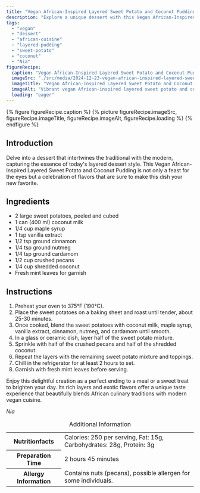 ```yaml
---
title: "Vegan African-Inspired Layered Sweet Potato and Coconut Pudding"
description: "Explore a unique dessert with this Vegan African-Inspired Layered Sweet Potato and Coconut Pudding, blending exotic flavors and textures in a modern twist."
tags:
  - "vegan"
  - "dessert"
  - "african-cuisine"
  - "layered-pudding"
  - "sweet-potato"
  - "coconut"
  - "Nia"
figureRecipe: 
  caption: "Vegan African-Inspired Layered Sweet Potato and Coconut Pudding"
  imageSrc: "./src/media/2024-12-23-vegan-african-inspired-layered-sweet-potato-and-coconut-pudding-7762.png"
  imageTitle: "Vegan African-Inspired Layered Sweet Potato and Coconut Pudding"
  imageAlt: "Vibrant vegan African-inspired layered sweet potato and coconut pudding with pecans and mint, on a minimalistic table setting."
  loading: "eager"
---
```


{% figure figureRecipe.caption %}
{% picture figureRecipe.imageSrc, figureRecipe.imageTitle, figureRecipe.imageAlt, figureRecipe.loading %}
{% endfigure %}

## Introduction

Delve into a dessert that intertwines the traditional with the modern, capturing the essence of today's layered dessert style. This Vegan African-Inspired Layered Sweet Potato and Coconut Pudding is not only a feast for the eyes but a celebration of flavors that are sure to make this dish your new favorite.

## Ingredients

* 2 large sweet potatoes, peeled and cubed
* 1 can (400 ml) coconut milk
* 1/4 cup maple syrup
* 1 tsp vanilla extract
* 1/2 tsp ground cinnamon
* 1/4 tsp ground nutmeg
* 1/4 tsp ground cardamom
* 1/2 cup crushed pecans
* 1/4 cup shredded coconut
* Fresh mint leaves for garnish

## Instructions

1. Preheat your oven to 375°F (190°C).
2. Place the sweet potatoes on a baking sheet and roast until tender, about 25-30 minutes.
3. Once cooked, blend the sweet potatoes with coconut milk, maple syrup, vanilla extract, cinnamon, nutmeg, and cardamom until smooth.
4. In a glass or ceramic dish, layer half of the sweet potato mixture.
5. Sprinkle with half of the crushed pecans and half of the shredded coconut.
6. Repeat the layers with the remaining sweet potato mixture and toppings.
7. Chill in the refrigerator for at least 2 hours to set.
8. Garnish with fresh mint leaves before serving.

Enjoy this delightful creation as a perfect ending to a meal or a sweet treat to brighten your day. Its rich layers and exotic flavors offer a unique taste experience that beautifully blends African culinary traditions with modern vegan cuisine.

*Nia*

<table><caption class='sr-only'>Additional Information</caption><tr><th>Nutritionfacts</th><td>Calories: 250 per serving, Fat: 15g, Carbohydrates: 28g, Protein: 3g&nbsp;</td></tr><tr><th>Preparation Time</th><td>2 hours 45 minutes&nbsp;</td></tr><tr><th>Allergy Information</th><td>Contains nuts (pecans), possible allergen for some individuals.&nbsp;</td></tr></table>

